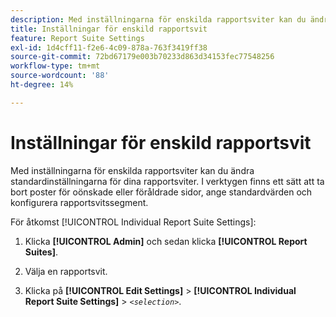 ```yaml
---
description: Med inställningarna för enskilda rapportsviter kan du ändra standardinställningarna för dina rapportsviter. I verktygen finns ett sätt att ta bort poster för oönskade eller föråldrade sidor, ange standardvärden och konfigurera rapportsvitssegment.
title: Inställningar för enskild rapportsvit
feature: Report Suite Settings
exl-id: 1d4cff11-f2e6-4c09-878a-763f3419ff38
source-git-commit: 72bd67179e003b70233d863d34153fec77548256
workflow-type: tm+mt
source-wordcount: '88'
ht-degree: 14%

---
```


# Inställningar för enskild rapportsvit

Med inställningarna för enskilda rapportsviter kan du ändra standardinställningarna för dina rapportsviter. I verktygen finns ett sätt att ta bort poster för oönskade eller föråldrade sidor, ange standardvärden och konfigurera rapportsvitssegment.

För åtkomst [!UICONTROL Individual Report Suite Settings]:

1. Klicka **[!UICONTROL Admin]** och sedan klicka **[!UICONTROL Report Suites]**.

1. Välja en rapportsvit.
1. Klicka på **[!UICONTROL Edit Settings]** > **[!UICONTROL Individual Report Suite Settings]** > *`<selection>`*.
